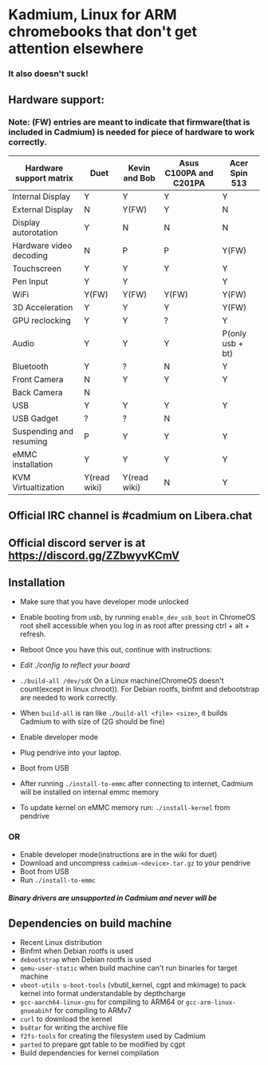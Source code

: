 # Kadmium, Linux for ARM chromebooks that don't get attention elsewhere
### It also doesn't suck!

## Hardware support:
### Note: (FW) entries are meant to indicate that firmware(that is included in Cadmium) is needed for piece of hardware to work correctly.
| Hardware support matrix      	| Duet		 	| Kevin and Bob	 	| Asus C100PA and C201PA	| Acer Spin 513		|
|-------------------------	|--------------------	|----------------	|-------------------------	|-----------------------|
| Internal Display		| Y		   	| Y		 	| Y				| Y			|
| External Display		| N			| Y(FW)			| Y				| N			|
| Display autorotation    	| Y		    	| N			| N				| N			|
| Hardware video decoding	| N			| P			| P				| Y(FW)			|
| Touchscreen	    	  	| Y		    	| Y			| Y				| Y			|
| Pen Input			| Y			| Y			| 				| Y			|
| WiFi		     	 	| Y(FW)			| Y(FW)	   		| Y(FW)				| Y(FW)			|
| 3D Acceleration	  	| Y		    	| Y			| Y				| Y(FW)			|
| GPU reclocking		| Y			| Y			| ?				| Y			|
| Audio		     		| Y			| Y			| Y				| P(only usb + bt)	|
| Bluetooth		 	| Y		    	| ?			| N				| Y			|
| Front Camera			| N			| Y			| Y				| Y			|
| Back Camera		    	| N		    	|		 	| 				|			|
| USB				| Y		    	| Y			| Y				| Y			|
| USB Gadget			| ?		    	| ?			| N				| 			|
| Suspending and resuming 	| P		    	| Y			| Y				| Y			|
| eMMC installation		| Y		    	| Y			| Y				| Y			|
| KVM Virtualtization		| Y(read wiki)		| Y(read wiki)		| N				| Y			|

## Official IRC channel is #cadmium on Libera.chat
## Official discord server is at https://discord.gg/ZZbwyvKCmV

## Installation
- Make sure that you have developer mode unlocked
- Enable booting from usb, by running ```enable_dev_usb_boot``` in ChromeOS root shell accessible when you log in as root after pressing ctrl + alt + refresh.
- Reboot
Once you have this out, continue with instructions:

- *Edit ./config to reflect your board*
- ``` ./build-all /dev/sdX ``` On a Linux machine(ChromeOS doesn't count(except in linux chroot)). For Debian rootfs, binfmt and debootstrap are needed to work correctly.
- When ```build-all``` is ran like ```./build-all <file> <size>```, it builds Cadmium to <file> with size of <size>(2G should be fine)
- Enable developer mode
- Plug pendrive into your laptop.
- Boot from USB
- After running ``` ./install-to-emmc ``` after connecting to internet, Cadmium will be installed on internal emmc memory
- To update kernel on eMMC memory run: ```./install-kernel``` from pendrive

### OR
- Enable developer mode(instructions are in the wiki for duet)
- Download and uncompress ```cadmium-<device>.tar.gz``` to your pendrive
- Boot from USB
- Run ```./install-to-emmc```

#### *Binary drivers are unsupported in Cadmium and never will be*

## Dependencies on build machine
- Recent Linux distribution
- Binfmt when Debian rootfs is used
- ```debootstrap``` when Debian rootfs is used
- ```qemu-user-static``` when build machine can't run binaries for target machine
- ```vboot-utils u-boot-tools``` (vbutil_kernel, cgpt and mkimage) to pack kernel into format understandable by depthcharge
- ```gcc-aarch64-linux-gnu``` for compiling to ARM64 or ```gcc-arm-linux-gnueabihf``` for compiling to ARMv7
- ```curl``` to download the kernel
- ```bsdtar``` for writing the archive file
- ```f2fs-tools``` for creating the filesystem used by Cadmium
- ```parted``` to prepare gpt table to be modified by cgpt
- Build dependencies for kernel compilation
